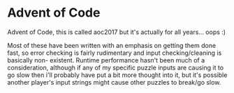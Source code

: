 # Advent of Code
Advent of Code, this is called aoc2017 but it's actually for all years... oops :)

Most of these have been written with an emphasis on getting them done fast, so 
error checking is fairly rudimentary and input checking/cleaning is basically non-
existent.  Runtime performance hasn't been much of a consideration, although if 
any of my specific puzzle inputs are causing it to go slow then i'll probably have
put a bit more thought into it, but it's possible another player's input strings
might cause other puzzles to break/go slow.   

